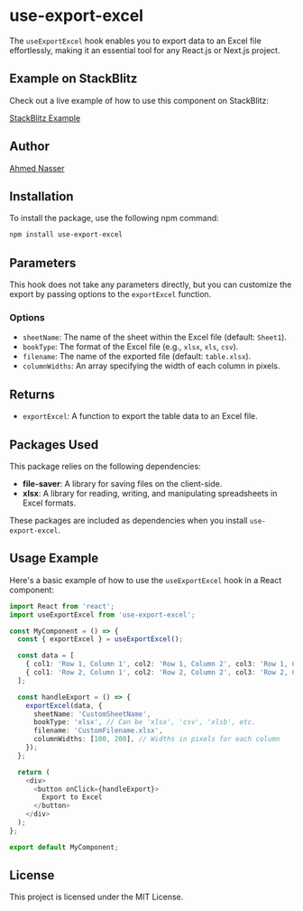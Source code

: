 
# use-export-excel

The `useExportExcel` hook enables you to export data to an Excel file effortlessly, making it an essential tool for any React.js or Next.js project.

## Example on StackBlitz

Check out a live example of how to use this component on StackBlitz:

[StackBlitz Example](https://stackblitz.com/edit/vitejs-vite-xer2as?file=src%2FApp.tsx&terminal=dev)

## Author

[Ahmed Nasser](https://www.linkedin.com/in/ahmed-nasser-931490212/)

## Installation

To install the package, use the following npm command:

```bash
npm install use-export-excel
```

## Parameters

This hook does not take any parameters directly, but you can customize the export by passing options to the `exportExcel` function.

### Options

- `sheetName`: The name of the sheet within the Excel file (default: `Sheet1`).
- `bookType`: The format of the Excel file (e.g., `xlsx`, `xls`, `csv`).
- `filename`: The name of the exported file (default: `table.xlsx`).
- `columnWidths`: An array specifying the width of each column in pixels.

## Returns

- `exportExcel`: A function to export the table data to an Excel file.

## Packages Used

This package relies on the following dependencies:

- **file-saver**: A library for saving files on the client-side.
- **xlsx**: A library for reading, writing, and manipulating spreadsheets in Excel formats.

These packages are included as dependencies when you install `use-export-excel`.

## Usage Example

Here's a basic example of how to use the `useExportExcel` hook in a React component:

```typescript
import React from 'react';
import useExportExcel from 'use-export-excel';

const MyComponent = () => {
  const { exportExcel } = useExportExcel();

  const data = [
    { col1: 'Row 1, Column 1', col2: 'Row 1, Column 2', col3: 'Row 1, Column 3' },
    { col1: 'Row 2, Column 1', col2: 'Row 2, Column 2', col3: 'Row 2, Column 3' },
  ];

  const handleExport = () => {
    exportExcel(data, {
      sheetName: 'CustomSheetName',
      bookType: 'xlsx', // Can be 'xlsx', 'csv', 'xlsb', etc.
      filename: 'CustomFilename.xlsx',
      columnWidths: [100, 200], // Widths in pixels for each column
    });
  };

  return (
    <div>
      <button onClick={handleExport}>
        Export to Excel
      </button>
    </div>
  );
};

export default MyComponent;
```

## License

This project is licensed under the MIT License.
